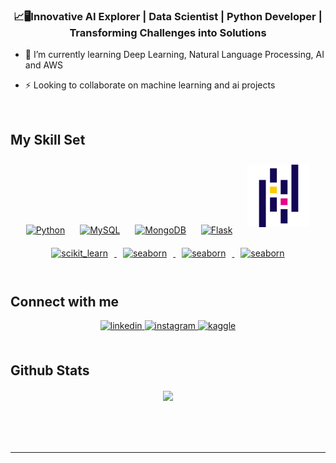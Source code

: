 ### <div align="center">📈🖥️Innovative AI Explorer | Data Scientist | Python Developer | Transforming Challenges into Solutions</div>  

  
- 🌱 I’m currently learning Deep Learning, Natural Language Processing, AI and AWS  
  

- ⚡ Looking to collaborate on machine learning and ai projects  
  

<br/>  


## My Skill Set  

<div align="center">  
<a href="https://www.python.org/" target="_blank"><img style="margin: 10px" src="https://profilinator.rishav.dev/skills-assets/python-original.svg" alt="Python" height="100" /></a>  
<a href="https://www.mysql.com/" target="_blank"><img style="margin: 10px" src="https://profilinator.rishav.dev/skills-assets/mysql-original-wordmark.svg" alt="MySQL" height="100" /></a>  
<a href="https://www.mongodb.com/" target="_blank"><img style="margin: 10px" src="https://profilinator.rishav.dev/skills-assets/mongodb-original-wordmark.svg" alt="MongoDB" height="100" /></a>  
<a href="https://flask.palletsprojects.com/" target="_blank"><img style="margin: 10px" src="https://profilinator.rishav.dev/skills-assets/flask.png" alt="Flask" height="100" /></a>  
<a href="https://pandas.pydata.org/" target="_blank"> <img style="margin: 10px" src="https://raw.githubusercontent.com/devicons/devicon/2ae2a900d2f041da66e950e4d48052658d850630/icons/pandas/pandas-original.svg" alt="pandas" height="100"/> </a>
<a href="https://scikit-learn.org/" target="_blank"> <img style="margin: 10px"  src="https://upload.wikimedia.org/wikipedia/commons/0/05/Scikit_learn_logo_small.svg" alt="scikit_learn"  height="100"/>
<a href="https://seaborn.pydata.org/" target="_blank" > <img style="margin: 10px"  src="https://seaborn.pydata.org/_images/logo-mark-lightbg.svg" alt="seaborn" height="100"/> </a>
<a href="https://numpy.org/" target="_blank" > <img style="margin: 10px"  src="https://numpy.org/images/logo.svg" alt="seaborn" height="100"/> </a>
<a href="https://streamlit.io/" target="_blank" > <img style="margin: 10px"  src="https://docs.streamlit.io/logo.svg" alt="seaborn" height="70"/> </a>
</div>
 

<br/>  


## Connect with me  
<div align="center">
<a href="https://linkedin.com/in/jayantverma28" target="_blank">
<img src=https://img.shields.io/badge/linkedin-%231E77B5.svg?&style=for-the-badge&logo=linkedin&logoColor=white alt=linkedin style="margin-bottom: 5px;" />
</a>
<a href="https://www.instagram.com/_._.kanhaiya/" target="_blank">
<img src=https://img.shields.io/badge/instagram-%23000000.svg?&style=for-the-badge&logo=instagram&logoColor=white alt=instagram style="margin-bottom: 5px;" />
</a>
<a href="https://twitter.com/__kanhaiya__" target="_blank">
<img src=https://img.shields.io/badge/twitter-%2344BAE8.svg?&style=for-the-badge&logo=twitter&logoColor=white alt=kaggle style="margin-bottom: 5px;" />
</a>  
</div>  
  

<br/>  


## Github Stats  
<div align="center"><img src="https://github-readme-stats.vercel.app/api?username=jayantverma2809&show_icons=true&count_private=true&hide_border=true" align="center"  /></div>  

<br/>  

  

<br/>  

  

<br/>  


<br />

----


<!---
jayantverma2809/jayantverma2809 is a ✨ special ✨ repository because its `README.md` (this file) appears on your GitHub profile.
You can click the Preview link to take a look at your changes.
--->
